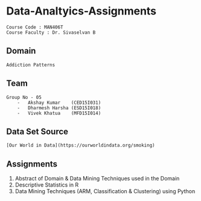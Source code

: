 #	Data-Analtyics-Assignments
	Course Code : MAN406T
	Course Faculty : Dr. Sivaselvan B

##	Domain
	Addiction Patterns

##	Team
	Group No - 05
		-	Akshay Kumar	(CED15I031)
		-	Dharmesh Harsha (ESD15I018)
		-	Vivek Khatua	(MFD15I014)


##	Data Set Source
	[Our World in Data](https://ourworldindata.org/smoking)

##	Assignments
1.	Abstract of Domain & Data Mining Techniques used in the Domain
2.	Descriptive Statistics in R
3.	Data Mining Techniques (ARM, Classification & Clustering) using Python